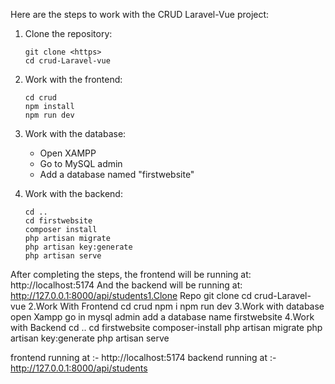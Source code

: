 Here are the steps to work with the CRUD Laravel-Vue project:

1. Clone the repository:
   ```
   git clone <https>
   cd crud-Laravel-vue
   ```

2. Work with the frontend:
   ```
   cd crud
   npm install
   npm run dev
   ```

3. Work with the database:
   - Open XAMPP
   - Go to MySQL admin
   - Add a database named "firstwebsite"

4. Work with the backend:
   ```
   cd ..
   cd firstwebsite
   composer install
   php artisan migrate
   php artisan key:generate
   php artisan serve
   ```

After completing the steps, the frontend will be running at: http://localhost:5174
And the backend will be running at: http://127.0.0.1:8000/api/students1.Clone Repo
  git clone <https>
  cd crud-Laravel-vue
2.Work With Frontend
  cd crud
  npm i
  npm run dev
3.Work with database
  open Xampp
  go in mysql admin
  add a database name firstwebsite
4.Work with Backend
  cd ..
  cd firstwebsite
  composer-install
  php artisan migrate
  php artisan key:generate
  php artisan serve

frontend running at :- http://localhost:5174
backend running at :- http://127.0.0.1:8000/api/students
  
